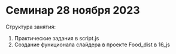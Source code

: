 # Семинар 28 ноября 2023

Структура занятия:

1. Практические задания в script.js
2. Создание функционала слайдера в проекте Food_dist в 16_js

